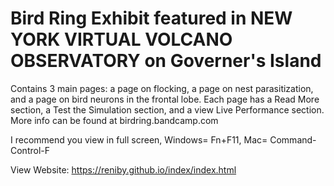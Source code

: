 # Bird Ring Exhibit featured in NEW YORK VIRTUAL VOLCANO OBSERVATORY on Governer's Island
Contains 3 main pages: a page on flocking, a page on nest parasitization, and a page on bird neurons in the frontal lobe. Each page has a Read More section, a Test the Simulation section, and a view Live Performance section. More info can be found at birdring.bandcamp.com

I recommend you view in full screen, Windows= Fn+F11, Mac= Command-Control-F

View Website: https://reniby.github.io/index/index.html
